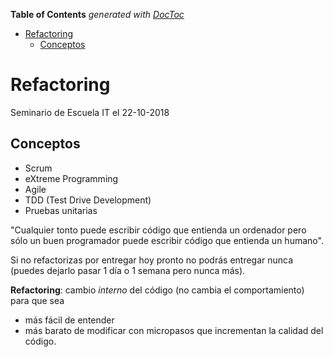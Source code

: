 <!-- START doctoc generated TOC please keep comment here to allow auto update -->
<!-- DON'T EDIT THIS SECTION, INSTEAD RE-RUN doctoc TO UPDATE -->
**Table of Contents**  *generated with [DocToc](https://github.com/thlorenz/doctoc)*

- [Refactoring](#refactoring)
  - [Conceptos](#conceptos)

<!-- END doctoc generated TOC please keep comment here to allow auto update -->

# Refactoring
Seminario de Escuela IT el 22-10-2018

## Conceptos
* Scrum
* eXtreme Programming
* Agile
* TDD (Test Drive Development)
* Pruebas unitarias

"Cualquier tonto puede escribir código que entienda un ordenador pero sólo un buen programador puede escribir código que entienda un humano".

Si no refactorizas por entregar hoy pronto no podrás entregar nunca (puedes dejarlo pasar 1 día o 1 semana pero nunca más).

**Refactoring**: cambio _interno_  del código (no cambia el comportamiento) para que sea
* más fácil de entender
* más barato de modificar
con micropasos que incrementan la calidad del código.
